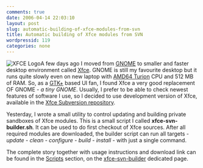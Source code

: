 ```yaml
---
comments: true
date: 2006-04-14 22:03:10
layout: post
slug: automatic-building-of-xfce-modules-from-svn
title: Automatic building of Xfce modules from SVN
wordpressid: 119
categories: none
---
```


![XFCE Logo](/images/logos/xfce-logo.jpg)A few days ago I moved from [GNOME](http://www.gnome.org) to smaller and faster desktop environment called [Xfce](http://www.xfce.org). GNOME is still my favourite desktop but it runs quite slowly even on new laptop with [AMD64 Turion](http://www.amd.com/us-en/Processors/ProductInformation/0,,30_118_12651,00.html) CPU and 512 MB of RAM. So, as a [GTK+](http://www.gtk.org) based UI fan, I found Xfce a very good replacement OF GNOME - _a tiny GNOME_. Usually, I prefer to be able to check newest features of software I use, so I decided to use development version of Xfce, available in the [Xfce Subversion repository](http://svn.xfce.org/svn/xfce/).






Yesterday, I wrote a small utility to control updating and building private sandboxes of Xfce modules. This is a small script I called **xfce-svn-builder.sh**. It can be used to do first checkout of Xfce sources. After all required modules are downloaded, the builder script can run all targets - _update - clean - configure - build - install_ - with just a single command.






The complete story together with usage instructions and download link can be found in the [Scripts](http://mateusz.loskot.net/software/scripts/) section, on the [xfce-svn-builder](http://mateusz.loskot.net/software/scripts/xfce-svn-builder/) dedicated page.

